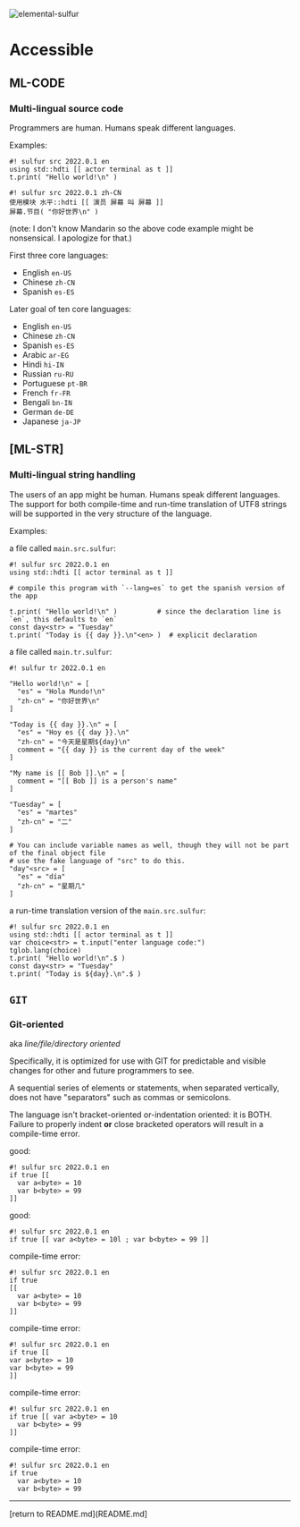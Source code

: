 ![elemental-sulfur](https://upload.wikimedia.org/wikipedia/commons/thumb/8/88/Sulfur_-_El_Desierto_mine%2C_San_Pablo_de_Napa%2C_Daniel_Campos_Province%2C_Potos%C3%AD%2C_Bolivia.jpg/220px-Sulfur_-_El_Desierto_mine%2C_San_Pablo_de_Napa%2C_Daniel_Campos_Province%2C_Potos%C3%AD%2C_Bolivia.jpg "Elemental Sulfer as seen on Wikipedia. Credit: Iifar")

# Accessible

## ML-CODE
### Multi-lingual source code

Programmers are human. Humans speak different languages.

Examples:

```sulfur
#! sulfur src 2022.0.1 en
using std::hdti [[ actor terminal as t ]]
t.print( "Hello world!\n" )
```

```sulfur
#! sulfur src 2022.0.1 zh-CN
使用模块 水平::hdti [[ 演员 屏幕 叫 屏幕 ]]
屏幕.节目( "你好世界\n" )
```

(note: I don't know Mandarin so the above code example might be nonsensical. I apologize for that.)

First three core languages:

* English `en-US`
* Chinese `zh-CN`
* Spanish `es-ES`

Later goal of ten core languages:

* English `en-US`
* Chinese `zh-CN`
* Spanish `es-ES`
* Arabic `ar-EG`
* Hindi `hi-IN`
* Russian `ru-RU`
* Portuguese `pt-BR`
* French `fr-FR`
* Bengali `bn-IN`
* German `de-DE`
* Japanese `ja-JP`

## [ML-STR] 
### Multi-lingual string handling

The users of an app might be human. Humans speak different languages. The support for both compile-time and run-time translation of UTF8 strings will be supported in the very structure of the language.

Examples:

a file called `main.src.sulfur`:

```sulfur
#! sulfur src 2022.0.1 en
using std::hdti [[ actor terminal as t ]]

# compile this program with `--lang=es` to get the spanish version of the app
  
t.print( "Hello world!\n" )          # since the declaration line is `en`, this defaults to `en`
const day<str> = "Tuesday"
t.print( "Today is {{ day }}.\n"<en> )  # explicit declaration
```

a file called `main.tr.sulfur`:

```sulfur
#! sulfur tr 2022.0.1 en
  
"Hello world!\n" = [
  "es" = "Hola Mundo!\n"
  "zh-cn" = "你好世界\n"
]

"Today is {{ day }}.\n" = [
  "es" = "Hoy es {{ day }}.\n"
  "zh-cn" = "今天是星期${day}\n"
  comment = "{{ day }} is the current day of the week"
]

"My name is [[ Bob ]].\n" = [
  comment = "[[ Bob ]] is a person's name"
]

"Tuesday" = [
  "es" = "martes"
  "zh-cn" = "二"
]

# You can include variable names as well, though they will not be part of the final object file
# use the fake language of "src" to do this.
"day"<src> = [
  "es" = "día"
  "zh-cn" = "星期几"
]
```

a run-time translation version of the `main.src.sulfur`:

```sulfur
#! sulfur src 2022.0.1 en
using std::hdti [[ actor terminal as t ]]
var choice<str> = t.input("enter language code:")
tglob.lang(choice)
t.print( "Hello world!\n".$ )
const day<str> = "Tuesday"
t.print( "Today is ${day}.\n".$ )
```

## `GIT`
### Git-oriented 

aka *line/file/directory oriented*

Specifically, it is optimized for use with GIT for predictable and visible changes for other and future programmers to see.

A sequential series of elements or statements, when separated vertically, does not have "separators" such as commas or semicolons.

The language isn't bracket-oriented or-indentation oriented: it is BOTH. Failure to properly indent **or** close bracketed operators will result in a compile-time error.

good:

```sulfur
#! sulfur src 2022.0.1 en
if true [[
  var a<byte> = 10
  var b<byte> = 99
]]
```

good:

```sulfur
#! sulfur src 2022.0.1 en
if true [[ var a<byte> = 10l ; var b<byte> = 99 ]]
```

compile-time error:

```sulfur
#! sulfur src 2022.0.1 en
if true 
[[
  var a<byte> = 10
  var b<byte> = 99
]]
```

compile-time error:

```sulfur
#! sulfur src 2022.0.1 en
if true [[
var a<byte> = 10
var b<byte> = 99
]]
```

compile-time error:

```sulfur
#! sulfur src 2022.0.1 en
if true [[ var a<byte> = 10
  var b<byte> = 99
]]
```

compile-time error:

```sulfur
#! sulfur src 2022.0.1 en
if true
  var a<byte> = 10
  var b<byte> = 99
```

----

[return to README.md](README.md]
